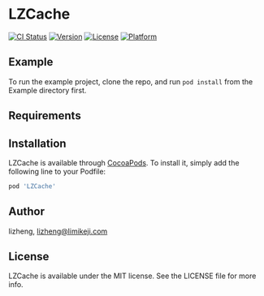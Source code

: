# LZCache

[![CI Status](https://img.shields.io/travis/lizheng/LZCache.svg?style=flat)](https://travis-ci.org/lizheng/LZCache)
[![Version](https://img.shields.io/cocoapods/v/LZCache.svg?style=flat)](https://cocoapods.org/pods/LZCache)
[![License](https://img.shields.io/cocoapods/l/LZCache.svg?style=flat)](https://cocoapods.org/pods/LZCache)
[![Platform](https://img.shields.io/cocoapods/p/LZCache.svg?style=flat)](https://cocoapods.org/pods/LZCache)

## Example

To run the example project, clone the repo, and run `pod install` from the Example directory first.

## Requirements

## Installation

LZCache is available through [CocoaPods](https://cocoapods.org). To install
it, simply add the following line to your Podfile:

```ruby
pod 'LZCache'
```

## Author

lizheng, lizheng@limikeji.com

## License

LZCache is available under the MIT license. See the LICENSE file for more info.
